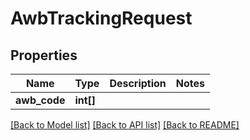 # AwbTrackingRequest

## Properties
Name | Type | Description | Notes
------------ | ------------- | ------------- | -------------
**awb_code** | **int[]** |  | 

[[Back to Model list]](../README.md#documentation-for-models) [[Back to API list]](../README.md#documentation-for-api-endpoints) [[Back to README]](../README.md)


